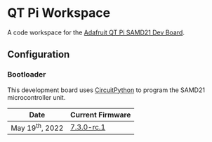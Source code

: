 # QT Pi Workspace

A code workspace for the [Adafruit QT Pi SAMD21 Dev Board][qt-pi].

## Configuration

### Bootloader

This development board uses [CircuitPython][circuitpython] to program the SAMD21 microcontroller unit.

| Date                      | Current Firmware       |
|---------------------------|------------------------|
| May 19<sup>th</sup>, 2022 | [7.3.0-rc.1][firmware] |

[qt-pi]: https://www.adafruit.com/product/4600 "Adafruit QT Pi SAMD21 Dev Board"
[learn]: https://learn.adafruit.com/adafruit-qt-py "Learn | Adafruit QT Pi"
[circuitpython]: https://circuitpython.org/ "CircuitPython"
[circuitpython-docs]: https://docs.circuitpython.org/en/latest/docs/index.html "CircuitPython | Docs"
[circuitpython-firmware]: https://circuitpython.org/board/qtpy_m0/ "CircuitPython | Firmware"
[firmware]: https://downloads.circuitpython.org/bin/qtpy_m0/en_US/adafruit-circuitpython-qtpy_m0-en_US-7.3.0-rc.1.uf2 "CircuitPython v7.3.0-rc.1"